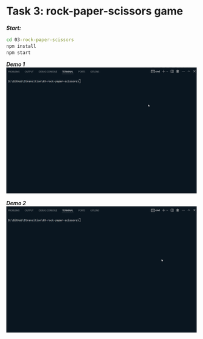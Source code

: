 # Task 3: rock-paper-scissors game

**_Start:_**

```cmd
cd 03-rock-paper-scissors
npm install
npm start
```

**_Demo 1_**
![demo](./demo-1.gif)

**_Demo 2_**
![demo](./demo-2.gif)
